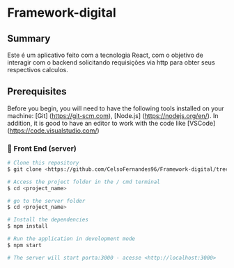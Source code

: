 # Framework-digital

## Summary

<p>
Este é um aplicativo feito com a tecnologia React, com o objetivo de interagir com o backend solicitando requisições via http para obter seus respectivos calculos.
</p> 

## Prerequisites

Before you begin, you will need to have the following tools installed on your machine:
[Git] (https://git-scm.com), [Node.js] (https://nodejs.org/en/).
In addition, it is good to have an editor to work with the code like [VSCode] (https://code.visualstudio.com/)

### 🎲 Front End (server)

```bash
# Clone this repository
$ git clone <https://github.com/CelsoFernandes96/Framework-digital/tree/main/frontend>

# Access the project folder in the / cmd terminal
$ cd <project_name>

# go to the server folder
$ cd <project_name>

# Install the dependencies
$ npm install

# Run the application in development mode
$ npm start

# The server will start porta:3000 - acesse <http://localhost:3000>
